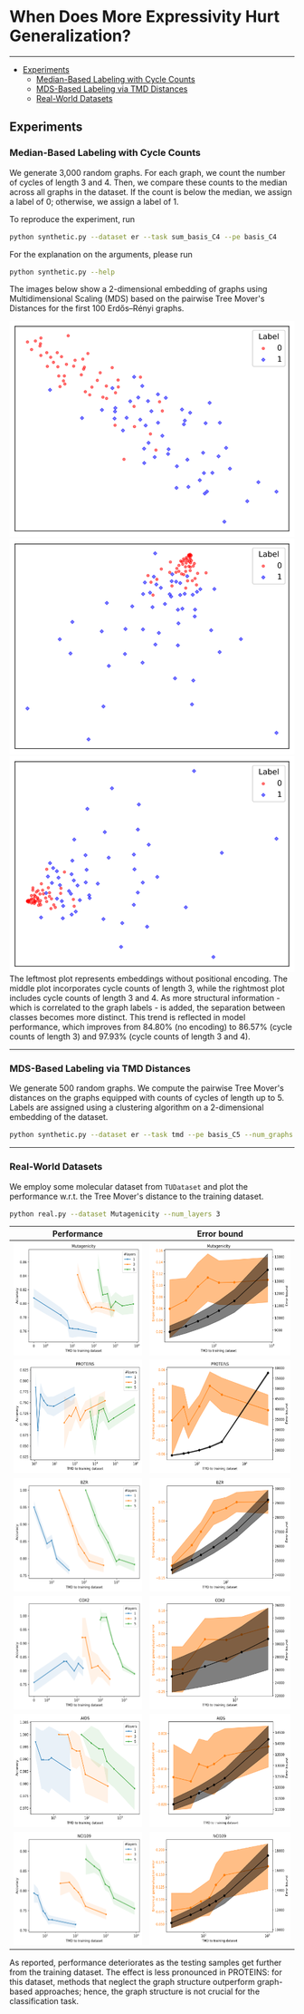 # When Does More Expressivity Hurt Generalization?
---
- [Experiments](#experiments)
    - [Median-Based Labeling with Cycle Counts](#median-based-labeling-with-cycle-counts)
    - [MDS-Based Labeling via TMD Distances](#mds-based-labeling-via-tmd-distances)
    - [Real-World Datasets](#real-world-datasets)

## Experiments

### Median-Based Labeling with Cycle Counts
We generate 3,000 random graphs. For each graph, we count the number of cycles of length 3 and 4. Then, we compare these counts to the median across all graphs in the dataset. If the count is below the median, we assign a label of 0; otherwise, we assign a label of 1.

To reproduce the experiment, run
```bash
python synthetic.py --dataset er --task sum_basis_C4 --pe basis_C4
```
For the explanation on the arguments, please run
```bash
python synthetic.py --help
```

The images below show a 2-dimensional embedding of graphs using Multidimensional Scaling (MDS) based on the pairwise Tree Mover's Distances for the first 100 Erdős–Rényi graphs.
<center>
<img src="imgs/TMD_100_sub_C2_sum_basis_C4.svg" style="width: 300">
<img src="imgs/TMD_100_basis_C3_sum_basis_C4.svg" style="width: 300">
<img src="imgs/TMD_100_basis_C4_sum_basis_C4.svg" style="width: 300">
</center>
The leftmost plot represents embeddings without positional encoding. The middle plot incorporates cycle counts of length 3, while the rightmost plot includes cycle counts of length 3 and 4. As more structural information - which is correlated to the graph labels - is added, the separation between classes becomes more distinct. This trend is reflected in model performance, which improves from 84.80% (no encoding) to 86.57% (cycle counts of length 3) and 97.93% (cycle counts of length 3 and 4).

---

### MDS-Based Labeling via TMD Distances
We generate 500 random graphs. We compute the pairwise Tree Mover's distances on the graphs equipped with counts of cycles of length up to 5. Labels are assigned using a clustering algorithm on a 2-dimensional embedding of the dataset.
```bash
python synthetic.py --dataset er --task tmd --pe basis_C5 --num_graphs 500
```

---

### Real-World Datasets
We employ some molecular dataset from ``TUDataset`` and plot the performance w.r.t. the Tree Mover's distance to the training dataset.
```bash
python real.py --dataset Mutagenicity --num_layers 3
```

| Performance | Error bound |
|:-------------------------:|:-------------------------:|
|<img src="imgs/Mutagenicity.svg"  height="200">| <img src="imgs/Mutagenicity_bound_4.svg"  height="200">|
| <img src="imgs/PROTEINS.svg" height="200"> | <img src="imgs/PROTEINS_bound_4.svg" height="200">  |
| <img src="imgs/BZR.svg" height="200"> | <img src="imgs/BZR_bound_4.svg" height="200">  |
| <img src="imgs/COX2.svg" height="200"> |  <img src="imgs/COX2_bound_4.svg" height="200"> |
| <img src="imgs/AIDS.svg" height="200"> |  <img src="imgs/AIDS_bound_4.svg" height="200">  |
| <img src="imgs/NCI109.svg" height="200"> |  <img src="imgs/NCI109_bound_4.svg" height="200"> |

As reported, performance deteriorates as the testing samples get further from the training dataset. The effect is less pronounced in PROTEINS: for this dataset, methods that neglect the graph structure outperform graph-based approaches; hence, the graph structure is not crucial for the classification task.
